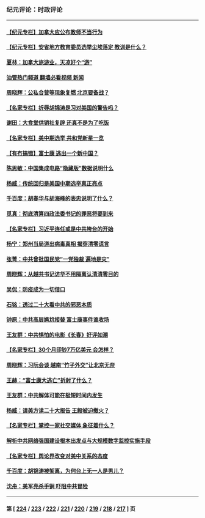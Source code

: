 ### 纪元评论：时政评论
---
#### [【纪元专栏】加拿大应公布教师不当行为](../../pages/nsc1025/n13858964.md?11040330) 
#### [【纪元专栏】安省地方教育委员选举尘埃落定 教训是什么？](../../pages/nsc1025/n13858977.md?11040330) 
#### [夏林：加拿大旅游业，天凉好个“游”](../../pages/nsc1025/n13858959.md?11040330) 
#### [油管热门频道 翻墙必看视频 新闻](ok?11040330)
#### [周晓辉：公私合营等现象复燃 北京要备战？](../../pages/nsc1025/n13858937.md?11040330) 
#### [【名家专栏】折辱胡锦涛是习对美国的警告吗？](../../pages/nsc1025/n13858797.md?11040330) 
#### [谢田：大食堂供销社复辟 还真不是为了吃饭](../../pages/nsc1025/n13858936.md?11040330) 
#### [【名家专栏】美中期选举 共和党新星一览](../../pages/nsc1025/n13857936.md?11040330) 
#### [【有冇搞错】富士康 逃出一个新中国？](../../pages/nsc1025/n13858519.md?11040330) 
#### [陈思敏：中国集成电路“隐藏版”数据说明什么](../../pages/nsc1025/n13858504.md?11040330) 
#### [杨威：传统回归是美国中期选举真正亮点](../../pages/nsc1025/n13858225.md?11040330) 
#### [千百度：胡春华与胡海峰的表忠说明了什么？](../../pages/nsc1025/n13858445.md?11040330) 
#### [觅真：彻底清算四政法委书记的罪恶将要到来](../../pages/nsc1025/n13858146.md?11040330) 
#### [【名家专栏】习近平连任或是中共垮台的开始](../../pages/nsc1025/n13857949.md?11040330) 
#### [杨宁：郑州当局道出病毒真相 揭穿清零谎言](../../pages/nsc1025/n13858090.md?11040330) 
#### [张菁：中共曾批国民党“一党独裁 遍地是灾”](../../pages/nsc1025/n13858089.md?11040330) 
#### [周晓辉：从越共书记访华不用隔离认清清零目的](../../pages/nsc1025/n13858076.md?11040330) 
#### [吴侃：防疫成为一切借口](../../pages/nsc1025/n13857710.md?11040330) 
#### [石铭：透过二十大看中共的邪恶本质](../../pages/nsc1025/n13857676.md?11040330) 
#### [钟原：中共高层尴尬接替 富士康事件谁收场](../../pages/nsc1025/n13857422.md?11040330) 
#### [王友群：中共惧怕的电影《长春》好评如潮](../../pages/nsc1025/n13857426.md?11040330) 
#### [【名家专栏】30个月印钞7万亿美元 会怎样？](../../pages/nsc1025/n13857173.md?11040330) 
#### [周晓辉：习阮会谈 越南“竹子外交”让北京无奈](../../pages/nsc1025/n13857289.md?11040330) 
#### [王赫：“富士康大逃亡”折射了什么？](../../pages/nsc1025/n13857060.md?11040330) 
#### [王友群：中共解体可能在极短时间内发生](../../pages/nsc1025/n13856701.md?11040330) 
#### [杨威：请美方读二十大报告 王毅被迫撤火？](../../pages/nsc1025/n13856713.md?11040330) 
#### [【名家专栏】掌控一家社交媒体 象征着什么？](../../pages/nsc1025/n13856470.md?11040330) 
#### [解析中共网络强国建设根本出发点与大规模数字监控实施手段](../../pages/nsc1025/n13856635.md?11040330) 
#### [【名家专栏】舆论界改变对美中关系的态度](../../pages/nsc1025/n13856471.md?11040330) 
#### [千百度：胡锦涛被架离，为何台上无一人是男儿？](../../pages/nsc1025/n13856306.md?11040330) 
#### [沈舟：美军亮杀手锏 吓阻中共冒险](../../pages/nsc1025/n13855892.md?11040330) 

---
#### 第 [ [224](./224.md?11040330) / [223](./223.md?11040330) / [222](./222.md?11040330) / [221](./221.md?11040330) / [220](./220.md?11040330) / [219](./219.md?11040330) / [218](./218.md?11040330) / [217](./217.md?11040330) ] 页
